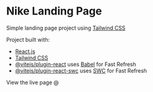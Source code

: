 # Nike Landing Page

Simple landing page project using [Tailwind CSS](https://tailwindcss.com/)

Project built with:

- [React.js](https://react.dev/)
- [Tailwind CSS](https://tailwindcss.com/)
- [@vitejs/plugin-react](https://github.com/vitejs/vite-plugin-react/blob/main/packages/plugin-react/README.md) uses [Babel](https://babeljs.io/) for Fast Refresh
- [@vitejs/plugin-react-swc](https://github.com/vitejs/vite-plugin-react-swc) uses [SWC](https://swc.rs/) for Fast Refresh

View the live page @

